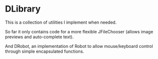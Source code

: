 # DLibrary
This is a collection of utilities I implement when needed.

So far it only contains code for a more flexible JFileChooser (allows image previews and auto-complete text).

And DRobot, an implementation of Robot to allow mouse/keyboard control through simple encapsulated functions.

